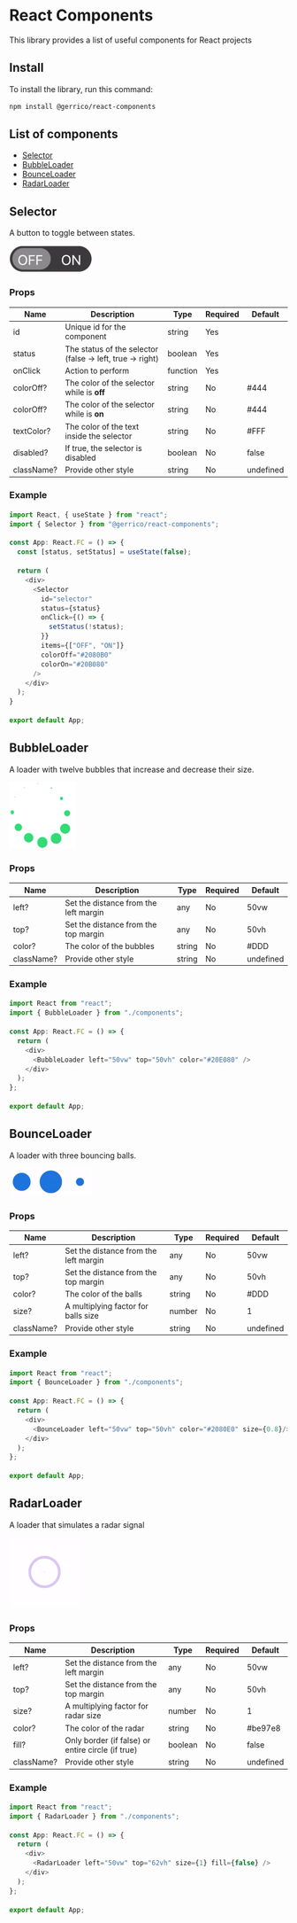 # React Components

This library provides a list of useful components for React projects

## Install

To install the library, run this command:

```sh
npm install @gerrico/react-components
```

## List of components

- [Selector](#selector)
- [BubbleLoader](#bubbleloader)
- [BounceLoader](#bounceloader)
- [RadarLoader](#radarloader)

## Selector

A button to toggle between states.

![Alt Text](./images/selector.gif)

### Props

|Name|Description|Type|Required|Default|
|-|-|-|-|-|
|id|Unique id for the component|string|Yes||
|status|The status of the selector (false -> left, true -> right)|boolean|Yes||
|onClick|Action to perform|function|Yes||
|colorOff?|The color of the selector while is **off**|string|No|#444|
|colorOff?|The color of the selector while is **on**|string|No|#444|
|textColor?|The color of the text inside the selector|string|No|#FFF|
|disabled?|If true, the selector is disabled|boolean|No|false|
|className?|Provide other style|string|No|undefined|

### Example

```Javascript
import React, { useState } from "react";
import { Selector } from "@gerrico/react-components";

const App: React.FC = () => {
  const [status, setStatus] = useState(false);
  
  return (
    <div>
      <Selector
        id="selector"
        status={status}
        onClick={() => {
          setStatus(!status);
        }}
        items={["OFF", "ON"]}
        colorOff="#2080B0"
        colorOn="#20B080"
      />
    </div>
  );
}

export default App;
```

## BubbleLoader

A loader with twelve bubbles that increase and decrease their size.

![Alt Text](./images/bubbleLoader.gif)
### Props

|Name|Description|Type|Required|Default|
|-|-|-|-|-|
|left?|Set the distance from the left margin|any|No|50vw|
|top?|Set the distance from the top margin|any|No|50vh|
|color?|The color of the bubbles|string|No|#DDD|
|className?|Provide other style|string|No|undefined|

### Example

```Javascript
import React from "react";
import { BubbleLoader } from "./components";

const App: React.FC = () => {
  return (
    <div>
      <BubbleLoader left="50vw" top="50vh" color="#20E080" />
    </div>
  );
};

export default App;
```

## BounceLoader

A loader with three bouncing balls.

![Alt Text](./images/bounceLoader.gif)

### Props

|Name|Description|Type|Required|Default|
|-|-|-|-|-|
|left?|Set the distance from the left margin|any|No|50vw|
|top?|Set the distance from the top margin|any|No|50vh|
|color?|The color of the balls|string|No|#DDD|
|size?|A multiplying factor for balls size|number|No|1|
|className?|Provide other style|string|No|undefined|

### Example

```Javascript
import React from "react";
import { BounceLoader } from "./components";

const App: React.FC = () => {
  return (
    <div>
      <BounceLoader left="50vw" top="50vh" color="#2080E0" size={0.8}/>
    </div>
  );
};

export default App;
```

## RadarLoader

A loader that simulates a radar signal

![Alt Text](./images/radarLoader.gif)

### Props

|Name|Description|Type|Required|Default|
|-|-|-|-|-|
|left?|Set the distance from the left margin|any|No|50vw|
|top?|Set the distance from the top margin|any|No|50vh|
|size?|A multiplying factor for radar size|number|No|1|
|color?|The color of the radar|string|No|#be97e8|
|fill?|Only border (if false) or entire circle (if true)|boolean|No|false|
|className?|Provide other style|string|No|undefined|

### Example

```Javascript
import React from "react";
import { RadarLoader } from "./components";

const App: React.FC = () => {
  return (
    <div>
      <RadarLoader left="50vw" top="62vh" size={1} fill={false} />
    </div>
  );
};

export default App;
```